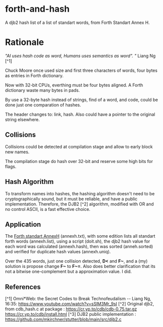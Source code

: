 # forth-and-hash

A djb2 hash list of a list of standart words, from Forth Standart Annex H.

# Rationale

_"AI uses hash code as word, Humans uses semantics as word". "_ Liang Ng [^1]

Chuck Moore once used size and first three characters of words, four bytes as entries in Forth dictionary. 

Now with 32-bit CPUs, everthing must be four bytes aligned. A Forth dictionary waste many bytes in pads. 

By use a 32-byte hash instead of strings, find of a word, and code, could be done just one comparation of hashes.

The header changes to: link, hash. Also could have a pointer to the original string elsewhere.

## Collisions

Collisions could be detected at compilation stage and allow to early block new names.

The compilation stage do hash over 32-bit and reserve some high bits for flags.

## Hash Algorithm

To transform names into hashes, the hashing algorithm doesn't need to be cryptographically sound, but it must be reliable, and have a public implementation. Therefore, the DJB2 [^2] algorithm, modified with OR and no control ASCII, is a fast effective choice.

## Application

The [Forth standart AnnexH](https://forth-standard.org/standard/alpha) (annexh.txt), with some edition lists all standart forth words (annexh.list), using a script (doit.sh), the djb2 hash value for each word was calculated (annexh.hash), then was sorted (anneh.sorted) and verified for duplicate hash values (annexh.uniq).

Over the 435 words, just one collision detected, **D<** and **F~**, and a (my) solution is propose change **F~** to **F~=**. Also does better clarification that its not a bitwise one-complement but a approximation value. I did.

## References

[^1] Omni*Web: the Secret Codes to Break Technofeudalism -- Liang Ng, 16\:35: https://www.youtube.com/watch?v=sSlM3Mr_9sI
[^2] Original djb2, from cdb_hash.c at package : https://cr.yp.to/cdb/cdb-0.75.tar.gz  https://cr.yp.to/cdb/install.html
[^3] DJB2 public implementation : https://github.com/mkirchner/stutter/blob/main/src/djb2.c
